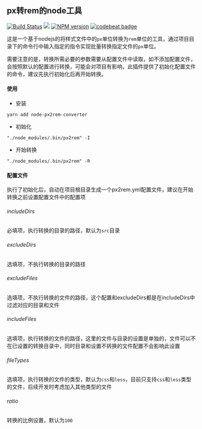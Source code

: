 ## px转rem的node工具

[![Build Status](https://travis-ci.com/sunqian1991/node-px2rem.svg?branch=master)](https://travis-ci.com/sunqian1991/node-px2rem.svg?branch=master)
![](https://img.shields.io/badge/license-MIT-000000.svg)
[![NPM version](https://img.shields.io/npm/v/node-px2rem-converter.svg)](https://www.npmjs.com/package/node-px2rem-converter)
[![codebeat badge](https://codebeat.co/badges/9df154c4-38b7-42b9-820e-ebfd2c60c416)](https://codebeat.co/projects/github-com-sunqian1991-node-px2rem-master)

这是一个基于nodejs的将样式文件中的`px`单位转换为`rem`单位的工具，通过项目目录下的命令行中输入指定的指令实现批量转换指定文件的`px`单位。

需要注意的是，转换所需必要的参数需要从配置文件中读取，如不添加配置文件，会按照默认的配置进行转换，可能会对项目有影响，此插件提供了初始化配置文件的命令，建议先执行初始化后再开始转换。

#### 使用

- 安装
```shell
yarn add node-px2rem-converter
```

- 初始化
```shell
"./node_modules/.bin/px2rem" -I
```

- 开始转换
```shell
"./node_modules/.bin/px2rem" -R
```

#### 配置文件
执行了初始化后，自动在项目根目录生成一个px2rem.yml配置文件，建议在开始转换之前设置配置文件中的配置项

###### includeDirs
必填项，执行转换的目录的路径，默认为`src`目录

###### excludeDirs
选填项，不执行转换的目录的路径

###### excludeFiles
选填项，不执行转换的文件的路径，这个配置和excludeDirs都是在includeDirs中过滤对应的目录和文件

###### includeFiles
选填项，执行转换的文件的路径，这里的文件与目录的设置是单独的，文件可以不在已设置的转换目录中，同时目录和设置不转换的文件配置不会影响此设置

###### fileTypes
选填项，执行转换的文件的类型，默认为`css`和`less`，目前只支持`css`和`less`类型的文件，后续开发时考虑加入其他类型的文件

###### ratio
转换的比例设置，默认为`100`
